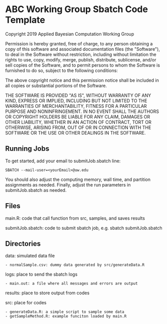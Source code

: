 # ABC Working Group Sbatch Code Template
Copyright 2019 Applied Bayesian Computation Working Group

Permission is hereby granted, free of charge, to any person obtaining a copy 
of this software and associated documentation files (the "Software"), to deal 
in the Software without restriction, including without limitation the rights to 
use, copy, modify, merge, publish, distribute, sublicense, and/or sell copies 
of the Software, and to permit persons to whom the Software is furnished to do 
so, subject to the following conditions:

The above copyright notice and this permission notice shall be included in all 
copies or substantial portions of the Software.

THE SOFTWARE IS PROVIDED "AS IS", WITHOUT WARRANTY OF ANY KIND, EXPRESS OR 
IMPLIED, INCLUDING BUT NOT LIMITED TO THE WARRANTIES OF MERCHANTABILITY, 
FITNESS FOR A PARTICULAR PURPOSE AND NONINFRINGEMENT. IN NO EVENT SHALL THE 
AUTHORS OR COPYRIGHT HOLDERS BE LIABLE FOR ANY CLAIM, DAMAGES OR OTHER 
LIABILITY, WHETHER IN AN ACTION OF CONTRACT, TORT OR OTHERWISE, ARISING FROM, 
OUT OF OR IN CONNECTION WITH THE SOFTWARE OR THE USE OR OTHER DEALINGS IN 
THE SOFTWARE.


## Running Jobs
To get started, add your email to submitJob.sbatch line: 

	SBATCH --mail-user=<yourEmail>@uw.edu

You should also adjust the computing memory, wall time, and partition 
assignments as needed. Finally, adjust the run parameters in 
submitJob.sbatch as needed. 

## Files
main.R: code that call function from src, samples, and saves results

submitJob.sbatch: code to submit sbatch job, e.g. sbatch submitJob.sbatch

## Directories
data: simulated data file

	- normalSample.csv: dummy data generated by src/generateData.R

logs: place to send the sbatch logs

	- main.out: a file where all messages and errors are output

results: place to store output from codes

src: place for codes

	- generateData.R: a simple script to sample some data
	- getSampleMethod.R: example funciton loaded by main.R
